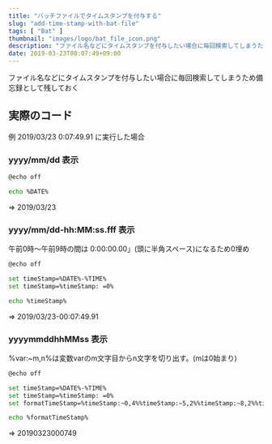```yaml
---
title: "バッチファイルでタイムスタンプを付与する"
slug: "add-time-stamp-with-bat-file"
tags: [ "Bat" ]
thumbnail: "images/logo/bat_file_icon.png"
description: "ファイル名などにタイムスタンプを付与したい場合に毎回検索してしまうため備忘録として残しておく"
date: 2019-03-23T00:07:49+09:00
---
```


ファイル名などにタイムスタンプを付与したい場合に毎回検索してしまうため備忘録として残しておく

## 実際のコード

例 2019/03/23 0:07:49.91 に実行した場合

### yyyy/mm/dd 表示

```bash
@echo off

echo %DATE%
```

=> 2019/03/23

### yyyy/mm/dd-hh:MM:ss.fff 表示

午前0時～午前9時の間は 0:00:00.00」(頭に半角スペース)になるため0埋め

```bash
@echo off

set timeStamp=%DATE%-%TIME%
set timeStamp=%timeStamp: =0%

echo %timeStamp%
```

=> 2019/03/23-00:07:49.91

### yyyymmddhhMMss 表示

%var:~m,n%は変数varのm文字目からn文字を切り出す。(mは0始まり)

```bash
@echo off

set timeStamp=%DATE%-%TIME%
set timeStamp=%timeStamp: =0%
set formatTimeStamp=%timeStamp:~0,4%%timeStamp:~5,2%%timeStamp:~8,2%%timeStamp:~11,2%%timeStamp:~14,2%%timeStamp:~17,2%

echo %formatTimeStamp%
```

=> 20190323000749

